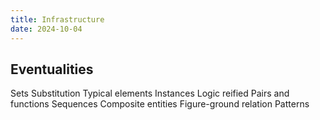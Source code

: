 ```yaml
---
title: Infrastructure
date: 2024-10-04
---
```

## Eventualities



Sets
Substitution
Typical elements
Instances
Logic reified
Pairs and functions
Sequences
Composite entities
Figure-ground relation
Patterns

